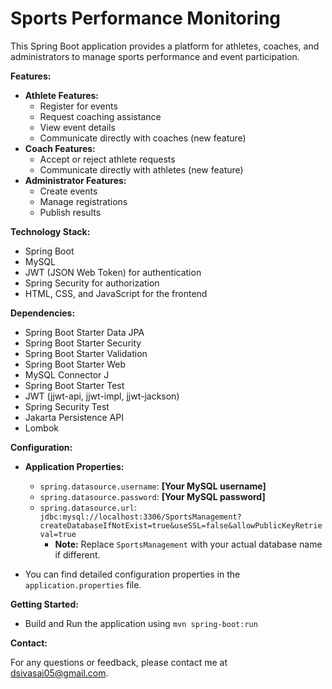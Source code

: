 # Sports Performance Monitoring

This Spring Boot application provides a platform for athletes, coaches, and administrators to manage sports performance and event participation.

**Features:**

* **Athlete Features:**
    * Register for events
    * Request coaching assistance
    * View event details
    * Communicate directly with coaches (new feature)
* **Coach Features:**
    * Accept or reject athlete requests
    * Communicate directly with athletes (new feature)
* **Administrator Features:**
    * Create events
    * Manage registrations
    * Publish results

**Technology Stack:**

* Spring Boot
* MySQL
* JWT (JSON Web Token) for authentication
* Spring Security for authorization
* HTML, CSS, and JavaScript for the frontend

**Dependencies:**

* Spring Boot Starter Data JPA
* Spring Boot Starter Security
* Spring Boot Starter Validation
* Spring Boot Starter Web
* MySQL Connector J
* Spring Boot Starter Test
* JWT (jjwt-api, jjwt-impl, jjwt-jackson)
* Spring Security Test
* Jakarta Persistence API
* Lombok

**Configuration:**

* **Application Properties:**
    * `spring.datasource.username`: **[Your MySQL username]** 
    * `spring.datasource.password`: **[Your MySQL password]** 
    * `spring.datasource.url`: `jdbc:mysql://localhost:3306/SportsManagement?createDatabaseIfNotExist=true&useSSL=false&allowPublicKeyRetrieval=true` 
        * **Note:** Replace `SportsManagement` with your actual database name if different.

* You can find detailed configuration properties in the `application.properties` file.

**Getting Started:**

* Build and Run the application using `mvn spring-boot:run`

**Contact:**

For any questions or feedback, please contact me at dsivasai05@gmail.com.
